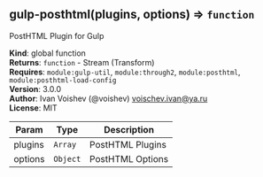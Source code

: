 <a name="gulp-posthtml"></a>

## gulp-posthtml(plugins, options) ⇒ <code>function</code>
PostHTML Plugin for Gulp

**Kind**: global function  
**Returns**: <code>function</code> - Stream (Transform)  
**Requires**: <code>module:gulp-util</code>, <code>module:through2</code>, <code>module:posthtml</code>, <code>module:posthtml-load-config</code>  
**Version**: 3.0.0  
**Author**: Ivan Voishev (@voishev) <voischev.ivan@ya.ru>  
**License**: MIT  

| Param | Type | Description |
| --- | --- | --- |
| plugins | <code>Array</code> | PostHTML Plugins |
| options | <code>Object</code> | PostHTML Options |


